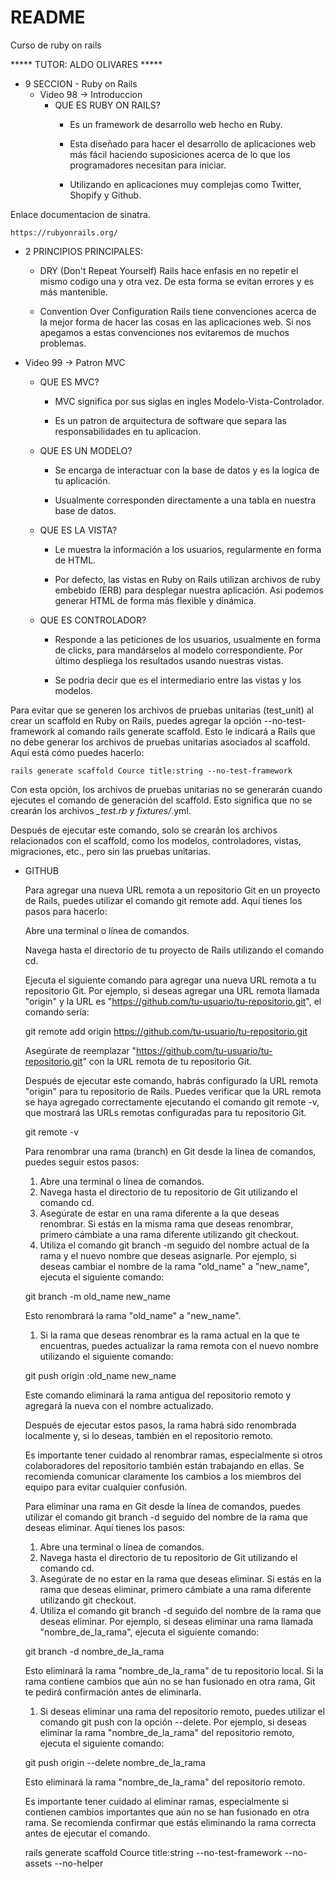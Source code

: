 # README
Curso de ruby on rails

***** TUTOR: ALDO OLIVARES *****

* 9 SECCION - Ruby on Rails
  - Video 98 -> Introduccion
    * QUE ES RUBY ON RAILS?
      * Es un framework de desarrollo web hecho en Ruby.

      * Esta diseñado para hacer el desarrollo de aplicaciones web más fácil haciendo suposiciones acerca de lo que los programadores necesitan para iniciar.

      * Utilizando en aplicaciones muy complejas como Twitter, Shopify y Github.


Enlace documentacion de sinatra.

    https://rubyonrails.org/


  * 2 PRINCIPIOS PRINCIPALES:
    * DRY (Don't Repeat Yourself)
      Rails hace enfasis en no repetir el mismo codigo una y otra vez. De esta forma se evitan errores y es más mantenible.

    * Convention Over Configuration
      Rails tiene convenciones acerca de la mejor forma de hacer las cosas en las aplicaciones web. Si nos apegamos a estas convenciones nos evitaremos de muchos problemas.

  - Video 99 -> Patron MVC
    * QUE ES MVC?
      * MVC significa por sus siglas en ingles Modelo-Vista-Controlador.

      * Es un patron de arquitectura de software que separa las responsabilidades en tu aplicacion.

    * QUE ES UN MODELO?
      * Se encarga de interactuar con la base de datos y es la logica de tu aplicación.

      * Usualmente corresponden directamente a una tabla en nuestra base de datos.

    * QUE ES LA VISTA?
      * Le muestra la información a los usuarios, regularmente en forma de HTML.

      * Por defecto, las vistas en Ruby on Rails utilizan archivos de ruby embebido (ERB) para desplegar nuestra aplicación. Asi podemos generar HTML de forma más flexible y dinámica.

    * QUE ES CONTROLADOR?
      * Responde a las peticiones de los usuarios, usualmente en forma de clicks, para mandárselos al modelo correspondiente. Por último despliega los resultados usando nuestras vistas.

      * Se podria decir que es el intermediario entre las vistas y los modelos.

  Para evitar que se generen los archivos de pruebas unitarias (test_unit) al crear un scaffold en Ruby on Rails, puedes agregar la opción --no-test-framework al comando rails generate scaffold. Esto le indicará a Rails que no debe generar los archivos de pruebas unitarias asociados al scaffold. Aquí está cómo puedes hacerlo:

    rails generate scaffold Cource title:string --no-test-framework

  Con esta opción, los archivos de pruebas unitarias no se generarán cuando ejecutes el comando de generación del scaffold. Esto significa que no se crearán los archivos *_test.rb y fixtures/*.yml.

  Después de ejecutar este comando, solo se crearán los archivos relacionados con el scaffold, como los modelos, controladores, vistas, migraciones, etc., pero sin las pruebas unitarias.

* GITHUB

  Para agregar una nueva URL remota a un repositorio Git en un proyecto de Rails, puedes utilizar el comando git remote add. Aquí tienes los pasos para hacerlo:

  Abre una terminal o línea de comandos.

  Navega hasta el directorio de tu proyecto de Rails utilizando el comando cd.

  Ejecuta el siguiente comando para agregar una nueva URL remota a tu repositorio Git. Por ejemplo, si deseas agregar una URL remota llamada "origin" y la URL es "https://github.com/tu-usuario/tu-repositorio.git", el comando sería:

    git remote add origin https://github.com/tu-usuario/tu-repositorio.git

  Asegúrate de reemplazar "https://github.com/tu-usuario/tu-repositorio.git" con la URL remota de tu repositorio Git.

  Después de ejecutar este comando, habrás configurado la URL remota "origin" para tu repositorio de Rails. Puedes verificar que la URL remota se haya agregado correctamente ejecutando el comando git remote -v, que mostrará las URLs remotas configuradas para tu repositorio Git.

    git remote -v


  Para renombrar una rama (branch) en Git desde la línea de comandos, puedes seguir estos pasos:

  1. Abre una terminal o línea de comandos.
  2. Navega hasta el directorio de tu repositorio de Git utilizando el comando cd.
  3. Asegúrate de estar en una rama diferente a la que deseas renombrar. Si estás en la misma rama que deseas renombrar, primero cámbiate a una rama diferente utilizando git checkout.
  4. Utiliza el comando git branch -m seguido del nombre actual de la rama y el nuevo nombre que deseas asignarle. Por ejemplo, si deseas cambiar el nombre de la rama "old_name" a "new_name", ejecuta el siguiente comando:

    git branch -m old_name new_name

  Esto renombrará la rama "old_name" a "new_name".

  1. Si la rama que deseas renombrar es la rama actual en la que te encuentras, puedes actualizar la rama remota con el nuevo nombre utilizando el siguiente comando:

    git push origin :old_name new_name

  Este comando eliminará la rama antigua del repositorio remoto y agregará la nueva con el nombre actualizado.

  Después de ejecutar estos pasos, la rama habrá sido renombrada localmente y, si lo deseas, también en el repositorio remoto.

  Es importante tener cuidado al renombrar ramas, especialmente si otros colaboradores del repositorio también están trabajando en ellas. Se recomienda comunicar claramente los cambios a los miembros del equipo para evitar cualquier confusión.


  Para eliminar una rama en Git desde la línea de comandos, puedes utilizar el comando git branch -d seguido del nombre de la rama que deseas eliminar. Aquí tienes los pasos:

  1. Abre una terminal o línea de comandos.
  2. Navega hasta el directorio de tu repositorio de Git utilizando el comando cd.
  3. Asegúrate de no estar en la rama que deseas eliminar. Si estás en la rama que deseas eliminar, primero cámbiate a una rama diferente utilizando git checkout.
  4. Utiliza el comando git branch -d seguido del nombre de la rama que deseas eliminar. Por ejemplo, si deseas eliminar una rama llamada "nombre_de_la_rama", ejecuta el siguiente comando:

    git branch -d nombre_de_la_rama

  Esto eliminará la rama "nombre_de_la_rama" de tu repositorio local. Si la rama contiene cambios que aún no se han fusionado en otra rama, Git te pedirá confirmación antes de eliminarla.

  1. Si deseas eliminar una rama del repositorio remoto, puedes utilizar el comando git push con la opción --delete. Por ejemplo, si deseas eliminar la rama "nombre_de_la_rama" del repositorio remoto, ejecuta el siguiente comando:

    git push origin --delete nombre_de_la_rama

  Esto eliminará la rama "nombre_de_la_rama" del repositorio remoto.

  Es importante tener cuidado al eliminar ramas, especialmente si contienen cambios importantes que aún no se han fusionado en otra rama. Se recomienda confirmar que estás eliminando la rama correcta antes de ejecutar el comando.


    rails generate scaffold Cource title:string --no-test-framework --no-assets --no-helper
